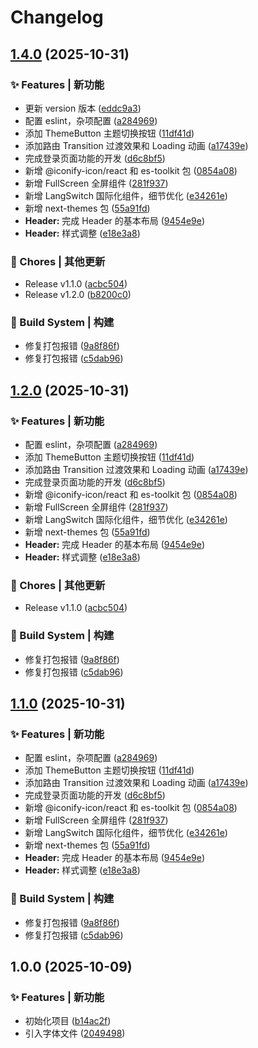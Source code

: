 # Changelog

## [1.4.0](https://github.com/baiwumm/next-admin/compare/1.0.0...1.4.0) (2025-10-31)

### ✨ Features | 新功能

* 更新 version 版本 ([eddc9a3](https://github.com/baiwumm/next-admin/commit/eddc9a36af077b097edf4a66140080a90a7a8965))
* 配置 eslint，杂项配置 ([a284969](https://github.com/baiwumm/next-admin/commit/a284969810e60ee9e461f6be5af5f80f594f70d3))
* 添加 ThemeButton 主题切换按钮 ([11df41d](https://github.com/baiwumm/next-admin/commit/11df41d0ec4a46630db90d0089e1d1aadd2d41fc))
* 添加路由 Transition 过渡效果和 Loading 动画 ([a17439e](https://github.com/baiwumm/next-admin/commit/a17439ebb0263e839f34e873f743844df435df2b))
* 完成登录页面功能的开发 ([d6c8bf5](https://github.com/baiwumm/next-admin/commit/d6c8bf578789396b6c940c30611145a9ad5b5e38))
* 新增 @iconify-icon/react 和 es-toolkit 包 ([0854a08](https://github.com/baiwumm/next-admin/commit/0854a08a97399ba6fb83f73300973c546f59579a))
* 新增 FullScreen 全屏组件 ([281f937](https://github.com/baiwumm/next-admin/commit/281f93767a9071fc17e4af8d718cf91c690518c2))
* 新增 LangSwitch 国际化组件，细节优化 ([e34261e](https://github.com/baiwumm/next-admin/commit/e34261e13fd1642ba2aa1bb7b53dc2b6850123c7))
* 新增 next-themes 包 ([55a91fd](https://github.com/baiwumm/next-admin/commit/55a91fd1e86966f095fb23d5229452ad46fa62b9))
* **Header:** 完成 Header 的基本布局 ([9454e9e](https://github.com/baiwumm/next-admin/commit/9454e9ee6a02eba279e80a98394a718628744063))
* **Header:** 样式调整 ([e18e3a8](https://github.com/baiwumm/next-admin/commit/e18e3a853614fe432419a0dcdb143927e0f8a38a))

### 🎫 Chores | 其他更新

* Release v1.1.0 ([acbc504](https://github.com/baiwumm/next-admin/commit/acbc504cee91121ef67b6da5c225c58b5c3d0caa))
* Release v1.2.0 ([b8200c0](https://github.com/baiwumm/next-admin/commit/b8200c061eb52e772e677d7f0390cda3c3a62d66))

### 👷‍ Build System | 构建

* 修复打包报错 ([9a8f86f](https://github.com/baiwumm/next-admin/commit/9a8f86f3443304da53633170ef3423af5669947f))
* 修复打包报错 ([c5dab96](https://github.com/baiwumm/next-admin/commit/c5dab96ed19f159e84f75886f5d2205acfee4e6f))

## [1.2.0](https://github.com/baiwumm/next-admin/compare/1.0.0...1.2.0) (2025-10-31)

### ✨ Features | 新功能

* 配置 eslint，杂项配置 ([a284969](https://github.com/baiwumm/next-admin/commit/a284969810e60ee9e461f6be5af5f80f594f70d3))
* 添加 ThemeButton 主题切换按钮 ([11df41d](https://github.com/baiwumm/next-admin/commit/11df41d0ec4a46630db90d0089e1d1aadd2d41fc))
* 添加路由 Transition 过渡效果和 Loading 动画 ([a17439e](https://github.com/baiwumm/next-admin/commit/a17439ebb0263e839f34e873f743844df435df2b))
* 完成登录页面功能的开发 ([d6c8bf5](https://github.com/baiwumm/next-admin/commit/d6c8bf578789396b6c940c30611145a9ad5b5e38))
* 新增 @iconify-icon/react 和 es-toolkit 包 ([0854a08](https://github.com/baiwumm/next-admin/commit/0854a08a97399ba6fb83f73300973c546f59579a))
* 新增 FullScreen 全屏组件 ([281f937](https://github.com/baiwumm/next-admin/commit/281f93767a9071fc17e4af8d718cf91c690518c2))
* 新增 LangSwitch 国际化组件，细节优化 ([e34261e](https://github.com/baiwumm/next-admin/commit/e34261e13fd1642ba2aa1bb7b53dc2b6850123c7))
* 新增 next-themes 包 ([55a91fd](https://github.com/baiwumm/next-admin/commit/55a91fd1e86966f095fb23d5229452ad46fa62b9))
* **Header:** 完成 Header 的基本布局 ([9454e9e](https://github.com/baiwumm/next-admin/commit/9454e9ee6a02eba279e80a98394a718628744063))
* **Header:** 样式调整 ([e18e3a8](https://github.com/baiwumm/next-admin/commit/e18e3a853614fe432419a0dcdb143927e0f8a38a))

### 🎫 Chores | 其他更新

* Release v1.1.0 ([acbc504](https://github.com/baiwumm/next-admin/commit/acbc504cee91121ef67b6da5c225c58b5c3d0caa))

### 👷‍ Build System | 构建

* 修复打包报错 ([9a8f86f](https://github.com/baiwumm/next-admin/commit/9a8f86f3443304da53633170ef3423af5669947f))
* 修复打包报错 ([c5dab96](https://github.com/baiwumm/next-admin/commit/c5dab96ed19f159e84f75886f5d2205acfee4e6f))

## [1.1.0](https://github.com/baiwumm/next-admin/compare/1.0.0...1.1.0) (2025-10-31)

### ✨ Features | 新功能

* 配置 eslint，杂项配置 ([a284969](https://github.com/baiwumm/next-admin/commit/a284969810e60ee9e461f6be5af5f80f594f70d3))
* 添加 ThemeButton 主题切换按钮 ([11df41d](https://github.com/baiwumm/next-admin/commit/11df41d0ec4a46630db90d0089e1d1aadd2d41fc))
* 添加路由 Transition 过渡效果和 Loading 动画 ([a17439e](https://github.com/baiwumm/next-admin/commit/a17439ebb0263e839f34e873f743844df435df2b))
* 完成登录页面功能的开发 ([d6c8bf5](https://github.com/baiwumm/next-admin/commit/d6c8bf578789396b6c940c30611145a9ad5b5e38))
* 新增 @iconify-icon/react 和 es-toolkit 包 ([0854a08](https://github.com/baiwumm/next-admin/commit/0854a08a97399ba6fb83f73300973c546f59579a))
* 新增 FullScreen 全屏组件 ([281f937](https://github.com/baiwumm/next-admin/commit/281f93767a9071fc17e4af8d718cf91c690518c2))
* 新增 LangSwitch 国际化组件，细节优化 ([e34261e](https://github.com/baiwumm/next-admin/commit/e34261e13fd1642ba2aa1bb7b53dc2b6850123c7))
* 新增 next-themes 包 ([55a91fd](https://github.com/baiwumm/next-admin/commit/55a91fd1e86966f095fb23d5229452ad46fa62b9))
* **Header:** 完成 Header 的基本布局 ([9454e9e](https://github.com/baiwumm/next-admin/commit/9454e9ee6a02eba279e80a98394a718628744063))
* **Header:** 样式调整 ([e18e3a8](https://github.com/baiwumm/next-admin/commit/e18e3a853614fe432419a0dcdb143927e0f8a38a))

### 👷‍ Build System | 构建

* 修复打包报错 ([9a8f86f](https://github.com/baiwumm/next-admin/commit/9a8f86f3443304da53633170ef3423af5669947f))
* 修复打包报错 ([c5dab96](https://github.com/baiwumm/next-admin/commit/c5dab96ed19f159e84f75886f5d2205acfee4e6f))

## 1.0.0 (2025-10-09)

### ✨ Features | 新功能

* 初始化项目 ([b14ac2f](https://github.com/baiwumm/next-admin/commit/b14ac2f44456bafdd84a0577073371fcc3eb00a9))
* 引入字体文件 ([2049498](https://github.com/baiwumm/next-admin/commit/2049498c35f0d42bb94cfda0f81eac23ed7b4167))

